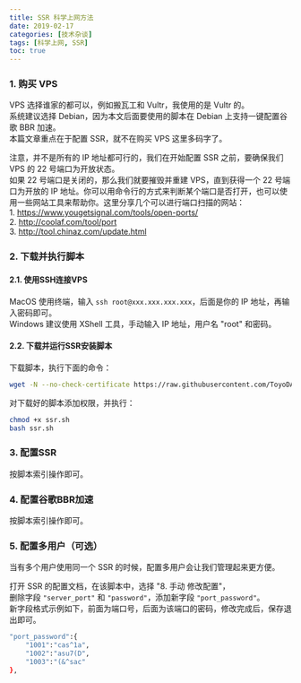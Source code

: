 ```yaml
---
title: SSR 科学上网方法
date: 2019-02-17
categories: [技术杂谈]
tags: [科学上网, SSR]
toc: true
---
```




### 1. 购买 VPS

VPS 选择谁家的都可以，例如搬瓦工和 Vultr，我使用的是 Vultr 的。  
系统建议选择 Debian，因为本文后面要使用的脚本在 Debian 上支持一键配置谷歌 BBR 加速。  
本篇文章重点在于配置 SSR，就不在购买 VPS 这里多码字了。

<!--more-->

注意，并不是所有的 IP 地址都可行的，我们在开始配置 SSR 之前，要确保我们 VPS 的 22 号端口为开放状态。  
如果 22 号端口是关闭的，那么我们就要摧毁并重建 VPS，直到获得一个 22 号端口为开放的 IP 地址。你可以用命令行的方式来判断某个端口是否打开，也可以使用一些网站工具来帮助你。这里分享几个可以进行端口扫描的网站：  
1\. https://www.yougetsignal.com/tools/open-ports/  
2\. http://coolaf.com/tool/port  
3\. http://tool.chinaz.com/update.html


### 2. 下载并执行脚本

#### 2.1. 使用SSH连接VPS

MacOS 使用终端，输入 `ssh root@xxx.xxx.xxx.xxx`，后面是你的 IP 地址，再输入密码即可。  
Windows 建议使用 XShell 工具，手动输入 IP 地址，用户名 "root" 和密码。

#### 2.2. 下载并运行SSR安装脚本

下载脚本，执行下面的命令：

```bash
wget -N --no-check-certificate https://raw.githubusercontent.com/ToyoDAdoubi/doubi/master/ssr.sh
```

对下载好的脚本添加权限，并执行：

```bash
chmod +x ssr.sh
bash ssr.sh
```

### 3. 配置SSR

按脚本索引操作即可。

### 4. 配置谷歌BBR加速

按脚本索引操作即可。

### 5. 配置多用户（可选）

当有多个用户使用同一个 SSR 的时候，配置多用户会让我们管理起来更方便。

打开 SSR 的配置文档，在该脚本中，选择 "8. 手动 修改配置"，  
删除字段 `"server_port"` 和 `"password"`，添加新字段 `"port_password"`。  
新字段格式示例如下，前面为端口号，后面为该端口的密码，修改完成后，保存退出即可。

```bash
"port_password":{
    "1001":"cas^1a",
    "1002":"asu7(D",
    "1003":"(&^sac"
},
```